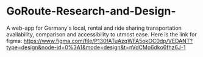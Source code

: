 # GoRoute-Research-and-Design-
A web-app for Germany's local, rental and ride sharing transportation availability, comparison and accessibility to utmost ease.
Here is the link for figma: https://www.figma.com/file/P130fATuAzqWFA5okOC0dp/VEDANT?type=design&node-id=0%3A1&mode=design&t=nVdCMo6dko6fhz6J-1
